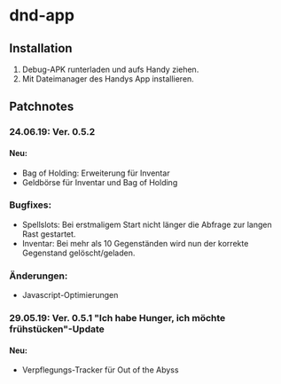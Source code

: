 # dnd-app
## Installation
1) Debug-APK runterladen und aufs Handy ziehen.
2) Mit Dateimanager des Handys App installieren.

## Patchnotes
### 24.06.19: Ver. 0.5.2
#### Neu:
+ Bag of Holding: Erweiterung für Inventar
+ Geldbörse für Inventar und Bag of Holding

### Bugfixes:
- Spellslots: Bei erstmaligem Start nicht länger die Abfrage zur langen Rast gestartet.
- Inventar: Bei mehr als 10 Gegenständen wird nun der korrekte Gegenstand gelöscht/geladen.

### Änderungen:
- Javascript-Optimierungen

### 29.05.19: Ver. 0.5.1 "Ich habe Hunger, ich möchte frühstücken"-Update
#### Neu:
+ Verpflegungs-Tracker für Out of the Abyss
